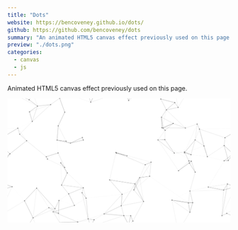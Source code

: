 ```yaml
---
title: "Dots"
website: https://bencoveney.github.io/dots/
github: https://github.com/bencoveney/dots
summary: "An animated HTML5 canvas effect previously used on this page."
preview: "./dots.png"
categories:
  - canvas
  - js
---
```


Animated HTML5 canvas effect previously used on this page.

![Dots preview](./dots.png "Dots preview")
